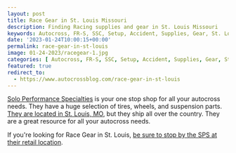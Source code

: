 ```yaml
---
layout: post
title: Race Gear in St. Louis Missouri
description: Finding Racing supplies and gear in St. Louis Missouri
keywords: Autocross, FR-S, SSC, Setup, Accident, Supplies, Gear, St. Louis, SPS, Solo Performance Specialties
date: '2023-01-24T10:00:15+00:00'
permalink: race-gear-in-st-louis
image: 01-24-2023/racegear-1.jpg
categories: [ Autocross, FR-S, SSC, Setup, Accident, Supplies, Gear, St. Louis ]
featured: true
redirect_to:
  - https://www.autocrossblog.com/race-gear-in-st-louis
---
```


[Solo Performance Specialties](https://www.soloperformance.com) is your one stop shop for all your autocross needs. They have a huge selection of tires, wheels, and suspension parts.  [They are located in St. Louis, MO](https://www.soloperformance.com), but they ship all over the country. They are a great resource for all your autocross needs.

If you're looking for Race Gear in St. Louis, [be sure to stop by the SPS at their retail location](https://soloperformance.com/pages/find-us-service-info).